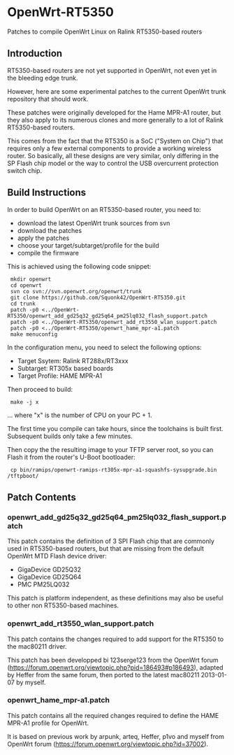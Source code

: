 OpenWrt-RT5350
==============

Patches to compile OpenWrt Linux on Ralink RT5350-based routers

## Introduction

RT5350-based routers are not yet supported in OpenWrt, not even yet in the bleeding edge trunk.

However, here are some experimental patches to the current OpenWrt trunk repository that should work.

These patches were originally developed for the Hame MPR-A1 router, but they also apply to its numerous clones and more generally to a lot of Ralink RT5350-based routers.

This comes from the fact that the RT5350 is a SoC ("System on Chip") that requires only a few external components to provide a working wireless router. So basically, all these designs are very similar, only differing in the SP Flash chip model or the way to control the USB overcurrent protection switch chip.

## Build Instructions

In order to build OpenWrt on an RT5350-based router, you need to:
* download the latest OpenWrt trunk sources from svn
* download the patches
* apply the patches
* choose your target/subtarget/profile for the build
* compile the firmware

This is achieved using the following code snippet:

     mkdir openwrt
     cd openwrt
     svn co svn://svn.openwrt.org/openwrt/trunk
     git clone https://github.com/Squonk42/OpenWrt-RT5350.git
     cd trunk
     patch -p0 <../OpenWrt-RT5350/openwrt_add_gd25q32_gd25q64_pm25lq032_flash_support.patch
     patch -p0 <../OpenWrt-RT5350/openwrt_add_rt3550_wlan_support.patch
     patch -p0 <../OpenWrt-RT5350/openwrt_hame_mpr-a1.patch
     make menuconfig

In the configuration menu, you need to select the following options:
* Target Ssytem: Ralink RT288x/RT3xxx
* Subtarget: RT305x based boards
* Target Profile: HAME MPR-A1

Then proceed to build:

     make -j x

... where "x" is the number of CPU on your PC + 1.

The first time you compile can take hours, since the toolchains is built first. Subsequent builds only take a few minutes.

Then copy the the resulting image to your TFTP server root, so you can Flash it from the router's U-Boot bootloader:

     cp bin/ramips/openwrt-ramips-rt305x-mpr-a1-squashfs-sysupgrade.bin /tftpboot/

## Patch Contents

### openwrt_add_gd25q32_gd25q64_pm25lq032_flash_support.patch

This patch contains the definition of 3 SPI Flash chip that are commonly used in RT5350-based routers, but that are missing from the default OpenWrt MTD Flash device driver:
* GigaDevice GD25Q32
* GigaDevice GD25Q64
* PMC PM25LQ032

This patch is platform independent, as these definitions may also be useful to other non RT5350-based machines.

### openwrt_add_rt3550_wlan_support.patch

This patch contains the changes required to add support for the RT5350 to the mac80211 driver.

This patch has been developped bi 123serge123 from the OpenWrt forum (https://forum.openwrt.org/viewtopic.php?pid=186493#p186493), adapted by Heffer from the same forum, then ported to the latest mac80211 2013-01-07 by myself.

### openwrt_hame_mpr-a1.patch

This patch contains all the required changes required to define the HAME MPR-A1 profile for OpenWrt.

It is based on previous work by arpunk, arteq, Heffer, p1vo and myself from OpenWrt forum (https://forum.openwrt.org/viewtopic.php?id=37002).
